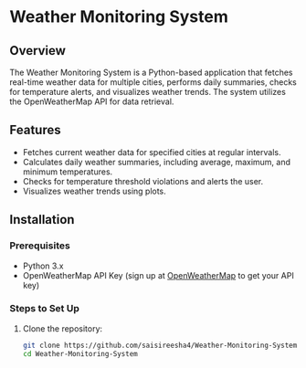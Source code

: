 # Weather Monitoring System

## Overview
The Weather Monitoring System is a Python-based application that fetches real-time weather data for multiple cities, performs daily summaries, checks for temperature alerts, and visualizes weather trends. The system utilizes the OpenWeatherMap API for data retrieval.

## Features
- Fetches current weather data for specified cities at regular intervals.
- Calculates daily weather summaries, including average, maximum, and minimum temperatures.
- Checks for temperature threshold violations and alerts the user.
- Visualizes weather trends using plots.

## Installation

### Prerequisites
- Python 3.x
- OpenWeatherMap API Key (sign up at [OpenWeatherMap](https://openweathermap.org/) to get your API key)

### Steps to Set Up

1. Clone the repository:

   ```bash
   git clone https://github.com/saisireesha4/Weather-Monitoring-System.git
   cd Weather-Monitoring-System
